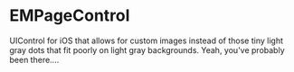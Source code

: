 EMPageControl
=============

UIControl for iOS that allows for custom images instead of those tiny light gray dots that fit poorly on light gray backgrounds. Yeah, you've probably been there....